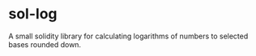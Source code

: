 # sol-log
A small solidity library for calculating logarithms of numbers to selected bases rounded down.
